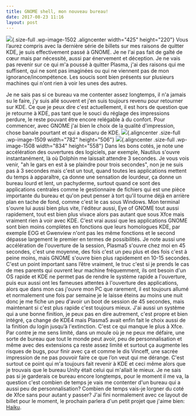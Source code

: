 ```yaml
---
title: GNOME shell, mon nouveau bureau!
date: 2017-08-23 11:16
layout: post
---
```


![](http://download.tuxfamily.org/passionlinux//2017/08/kde-vs-gnome.png){.size-full
.wp-image-1502 .aligncenter width="425" height="220"} Vous l’aurez
compris avec la dernière série de billets sur mes raisons de quitter
KDE, je suis effectivement passé à GNOME. Je ne l'ai pas fait de gaîté
de cœur mais par nécessité, aussi par énervement et déception. Je ne
vais pas revenir sur ce qui m'a poussé à quitter Plasma, j'ai des
raisons qui me suffisent, qui ne sont pas imaginées ou qui ne viennent
pas de mon ignorance/incompétence. Les soucis sont bien présents sur
plusieurs machines qui n'ont rien à voir les unes des autres.  
<!--more-->  
Je ne sais pas si ce bureau va me contenter assez longtemps, il n'a
jamais su le faire, j'y suis allé souvent et j'en suis toujours revenu
pour retourner sur KDE. Ce que je peux dire c'est actuellement, il est
hors de question que je retourne à KDE, pas tant que le souci du réglage
des impressions perdure, le reste pouvant être encore relégable à du
confort. Pour commencer, avec GNOME j'ai bien le choix de la qualité
d'impression, chose banale pourtant et qui a disparu de KDE.
![](http://download.tuxfamily.org/passionlinux//2017/08/Capture-du-2017-08-23-10-58-14.png){.aligncenter
.size-full .wp-image-1509 width="782" height="506"}
![](http://download.tuxfamily.org/passionlinux//2017/08/Capture-décran_2017-08-23_10-59-43.png){.aligncenter
.size-full .wp-image-1508 width="834" height="558"} Dans les bons cotés,
je note une accélération des ouvertures des logiciels, par exemple,
Nautilus s'ouvre instantanément, là où Dolphin me laissait attendre 3
secondes. Je vous vois venir, "ah le gars en est à se plaindre pour
trois secondes", non je ne suis pas à 3 secondes mais c'est un tout,
quand toutes les applications mettent du temps à apparaître, ça donne
une sensation de lourdeur, ça donne un bureau lourd et lent, un
pachyderme, surtout quand ce sont des applications centrales comme le
gestionnaire de fichiers qui est une pièce importante du bureau et qu'on
peut penser à tort qu'il tourne déjà en arrière plan en tache de fond,
comme c'est le cas sous Windows. Mon terminal s'ouvre lui aussi bien
plus vite, l'éditeur aussi, Eye of GNOME tout aussi rapidement, tout est
bien plus vivace alors pas autant que sous Xfce mais vraiment rien à
voir avec KDE. C'est vrai aussi que les applications GNOME sont bien
moins complètes en fonctions que leurs homologues KDE, par exemple EOG
et Gwenview n'ont pas les même fonctions et le second dépasse largement
le premier en termes de possibilités. Je note aussi une accélération de
l'ouverture de la session, Plasma5 s'ouvre chez moi en 45 secondes,
c'est une moyenne, des fois c'est un peu plus et des fois c'est à peine
moins, mais GNOME s'ouvre bien plus rapidement en 10-15 secondes. C'est
un point important sans l’être vraiment, le truc c'est si je prends le
cas de mes parents qui ouvrent leur machine fréquemment, ils ont besoin
d'un OS rapide et KDE ne permet pas de rendre le système rapide a
l'ouverture, puis eux aussi ont les fameuses attentes à l'ouverture des
applications, alors que dans mon cas j'ouvre mon PC que rarement, il est
toujours allumé et normalement une fois par semaine je le laisse éteins
au moins une nuit donc je me fiche un peu d'avoir un boot de session de
45 secondes, mais maintenant si c'est plus rapide c'est toujours mieux.
J'ai aussi un système qui a une bonne finition, je peux pas en dire
autrement, c'est propre et bien intégré, ça change de KDE4 mais Plasma5
avait enfin fait le choix aussi de la finition du login jusqu’à
l'extinction. C'est ce qui manque le plus à Xfce. Par contre je me sens
limité, dans un moule où je ne peux me défaire, une sorte de bureau que
tout le monde peut avoir, peu de personnalisation et même avec des
extensions ça reste assez limité et surtout ça augmente les risques de
bugs, pour finir avec ça et comme le dis Vinceff, une sacrée impression
de ne pas pouvoir faire ce que l’on veut qui me dérange. C'est surtout
ce point qui m'a toujours fait revenir à KDE et ceci même alors que je
trouvais que le bureau Unity était celui qui m'allait le mieux. Je ne
sais pas si je garderais ce bureau encore longtemps, pour le moment il
me va, la question c'est combien de temps je vais me contenter d'un
bureau qui a aussi peu de personnalisation? Combien de temps vais-je
lorgner du coté de Xfce sans pour autant y passer? J'ai fini normalement
avec ce layout de billet pour le moment, le prochain parlera d'un petit
projet que j'aime bien: [Haiku](https://www.haiku-os.org/).
